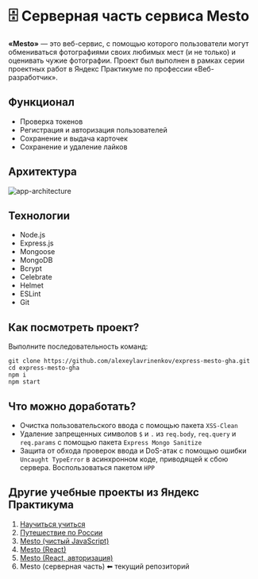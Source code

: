 # 🗄 Серверная часть сервиса Mesto
**«Mesto»** — это веб-сервис, с помощью которого пользователи могут обмениваться фотографиями своих любимых мест (и не только) и оценивать чужие фотографии. Проект был выполнен в рамках серии проектных работ в Яндекс Практикуме по профессии «Веб-разработчик».

## Функционал
* Проверка токенов
* Регистрация и авторизация пользователей
* Cохранение и выдача карточек
* Cохранение и удаление лайков

## Архитектура
<img alt="app-architecture" src="https://user-images.githubusercontent.com/100028583/215335139-42a77150-697a-4d59-98e4-bbd1da0d3126.png">

## Технологии
* Node.js
* Express.js
* Mongoose
* MongoDB
* Bcrypt
* Celebrate
* Helmet
* ESLint
* Git

## Как посмотреть проект?
Выполните последовательность команд:
```
git clone https://github.com/alexeylavrinenkov/express-mesto-gha.git
cd express-mesto-gha
npm i
npm start
```

## Что можно доработать?
* Очистка пользовательского ввода с помощью пакета ```XSS-Clean```
* Удаление запрещенных символов ```$``` и ```.``` из ```req.body```, ```req.query``` и ```req.params``` с помощью пакета ```Express Mongo Sanitize```
* Защита от обхода проверок ввода и DoS-атак с помощью ошибки ```Uncaught TypeError``` в асинхронном коде, приводящей к сбою сервера. Воспользоваться пакетом ```HPP```  

## Другие учебные проекты из Яндекс Практикума
1. [Научиться учиться](https://github.com/alexeylavrinenkov/how-to-learn)
2. [Путешествие по России](https://github.com/alexeylavrinenkov/russian-travel)
3. [Mesto (чистый JavaScript)](https://github.com/alexeylavrinenkov/mesto-react)
4. [Mesto (React)](https://github.com/alexeylavrinenkov/mesto-react)
5. [Mesto (React, авторизация)](https://github.com/alexeylavrinenkov/react-mesto-auth)
6. Mesto (серверная часть) ⬅ текущий репозиторий
